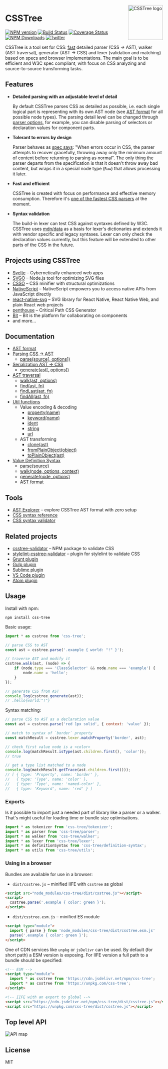 <img align="right" width="111" height="111"
     alt="CSSTree logo"
     src="https://cloud.githubusercontent.com/assets/270491/19243723/6f9136c6-8f21-11e6-82ac-eeeee4c6c452.png"/>

# CSSTree

[![NPM version](https://img.shields.io/npm/v/css-tree.svg)](https://www.npmjs.com/package/css-tree)
[![Build Status](https://github.com/csstree/csstree/actions/workflows/build.yml/badge.svg)](https://github.com/csstree/csstree/actions/workflows/build.yml)
[![Coverage Status](https://coveralls.io/repos/github/csstree/csstree/badge.svg?branch=master)](https://coveralls.io/github/csstree/csstree?branch=master)
[![NPM Downloads](https://img.shields.io/npm/dm/css-tree.svg)](https://www.npmjs.com/package/css-tree)
[![Twitter](https://img.shields.io/badge/Twitter-@csstree-blue.svg)](https://twitter.com/csstree)

CSSTree is a tool set for CSS: [fast](https://github.com/postcss/benchmark) detailed parser (CSS → AST), walker (AST traversal), generator (AST → CSS) and lexer (validation and matching) based on specs and browser implementations. The main goal is to be efficient and W3C spec compliant, with focus on CSS analyzing and source-to-source transforming tasks.

## Features

- **Detailed parsing with an adjustable level of detail**

  By default CSSTree parses CSS as detailed as possible, i.e. each single logical part is representing with its own AST node (see [AST format](docs/ast.md) for all possible node types). The parsing detail level can be changed through [parser options](docs/parsing.md#parsesource-options), for example, you can disable parsing of selectors or declaration values for component parts.

- **Tolerant to errors by design**

  Parser behaves as [spec says](https://www.w3.org/TR/css-syntax-3/#error-handling): "When errors occur in CSS, the parser attempts to recover gracefully, throwing away only the minimum amount of content before returning to parsing as normal". The only thing the parser departs from the specification is that it doesn't throw away bad content, but wraps it in a special node type (`Raw`) that allows processing it later.

- **Fast and efficient**

  CSSTree is created with focus on performance and effective memory consumption. Therefore it's [one of the fastest CSS parsers](https://github.com/postcss/benchmark) at the moment.

- **Syntax validation**

  The build-in lexer can test CSS against syntaxes defined by W3C. CSSTree uses [mdn/data](https://github.com/mdn/data/) as a basis for lexer's dictionaries and extends it with vendor specific and legacy syntaxes. Lexer can only check the declaration values currently, but this feature will be extended to other parts of the CSS in the future.

## Projects using CSSTree

- [Svelte](https://github.com/sveltejs/svelte) – Cybernetically enhanced web apps
- [SVGO](https://github.com/svg/svgo) – Node.js tool for optimizing SVG files
- [CSSO](https://github.com/css/csso) – CSS minifier with structural optimizations
- [NativeScript](https://github.com/NativeScript/NativeScript) – NativeScript empowers you to access native APIs from JavaScript directly
- [react-native-svg](https://github.com/react-native-svg/react-native-svg) – SVG library for React Native, React Native Web, and plain React web projects
- [penthouse](https://github.com/pocketjoso/penthouse) – Critical Path CSS Generator
- [Bit](https://github.com/teambit/bit) – Bit is the platform for collaborating on components
- and more...

## Documentation

- [AST format](docs/ast.md)
- [Parsing CSS → AST](docs/parsing.md)
  - [parse(source[, options])](docs/parsing.md#parsesource-options)
- [Serialization AST → CSS](docs/generate.md)
  - [generate(ast[, options])](docs/generate.md#generateast-options)
- [AST traversal](docs/traversal.md)
  - [walk(ast, options)](docs/traversal.md#walkast-options)
  - [find(ast, fn)](docs/traversal.md#findast-fn)
  - [findLast(ast, fn)](docs/traversal.md#findlastast-fn)
  - [findAll(ast, fn)](docs/traversal.md#findallast-fn)
- [Util functions](docs/utils.md)
  - Value encoding & decoding
    - [property(name)](docs/utils.md#propertyname)
    - [keyword(name)](docs/utils.md#keywordname)
    - [ident](docs/utils.md#ident)
    - [string](docs/utils.md#string)
    - [url](docs/utils.md#url)
  - AST transforming
    - [clone(ast)](docs/utils.md#cloneast)
    - [fromPlainObject(object)](docs/utils.md#fromplainobjectobject)
    - [toPlainObject(ast)](docs/utils.md#toplainobjectast)
- [Value Definition Syntax](docs/definition-syntax.md)
  - [parse(source)](docs/definition-syntax.md#parsesource)
  - [walk(node, options, context)](docs/definition-syntax.md#walknode-options-context)
  - [generate(node, options)](docs/definition-syntax.md#generatenode-options)
  - [AST format](docs/definition-syntax.md#ast-format)

## Tools

* [AST Explorer](https://astexplorer.net/#/gist/244e2fb4da940df52bf0f4b94277db44/e79aff44611020b22cfd9708f3a99ce09b7d67a8) – explore CSSTree AST format with zero setup
* [CSS syntax reference](https://csstree.github.io/docs/syntax.html)
* [CSS syntax validator](https://csstree.github.io/docs/validator.html)

## Related projects

* [csstree-validator](https://github.com/csstree/validator) – NPM package to validate CSS
* [stylelint-csstree-validator](https://github.com/csstree/stylelint-validator) – plugin for stylelint to validate CSS
* [Grunt plugin](https://github.com/sergejmueller/grunt-csstree-validator)
* [Gulp plugin](https://github.com/csstree/gulp-csstree)
* [Sublime plugin](https://github.com/csstree/SublimeLinter-contrib-csstree)
* [VS Code plugin](https://github.com/csstree/vscode-plugin)
* [Atom plugin](https://github.com/csstree/atom-plugin)

## Usage

Install with npm:

```
npm install css-tree
```

Basic usage:

```js
import * as csstree from 'css-tree';

// parse CSS to AST
const ast = csstree.parse('.example { world: "!" }');

// traverse AST and modify it
csstree.walk(ast, (node) => {
    if (node.type === 'ClassSelector' && node.name === 'example') {
        node.name = 'hello';
    }
});

// generate CSS from AST
console.log(csstree.generate(ast));
// .hello{world:"!"}
```

Syntax matching:

```js
// parse CSS to AST as a declaration value
const ast = csstree.parse('red 1px solid', { context: 'value' });

// match to syntax of `border` property
const matchResult = csstree.lexer.matchProperty('border', ast);

// check first value node is a <color>
console.log(matchResult.isType(ast.children.first(), 'color'));
// true

// get a type list matched to a node
console.log(matchResult.getTrace(ast.children.first()));
// [ { type: 'Property', name: 'border' },
//   { type: 'Type', name: 'color' },
//   { type: 'Type', name: 'named-color' },
//   { type: 'Keyword', name: 'red' } ]
```

### Exports

Is it possible to import just a needed part of library like a parser or a walker. That's might useful for loading time or bundle size optimisations. 

```js
import * as tokenizer from 'css-tree/tokenizer';
import * as parser from 'css-tree/parser';
import * as walker from 'css-tree/walker';
import * as lexer from 'css-tree/lexer';
import * as definitionSyntax from 'css-tree/definition-syntax';
import * as utils from 'css-tree/utils';
```

### Using in a browser

Bundles are available for use in a browser:

- `dist/csstree.js` – minified IIFE with `csstree` as global
```html
<script src="node_modules/css-tree/dist/csstree.js"></script>
<script>
  csstree.parse('.example { color: green }');
</script>
```

- `dist/csstree.esm.js` – minified ES module
```html
<script type="module">
  import { parse } from 'node_modules/css-tree/dist/csstree.esm.js'
  parse('.example { color: green }');
</script>
```

One of CDN services like `unpkg` or `jsDelivr` can be used. By default (for short path) a ESM version is exposing. For IIFE version a full path to a bundle should be specified:

```html
<!-- ESM -->
<script type="module">
  import * as csstree from 'https://cdn.jsdelivr.net/npm/css-tree';
  import * as csstree from 'https://unpkg.com/css-tree';
</script>

<!-- IIFE with an export to global -->
<script src="https://cdn.jsdelivr.net/npm/css-tree/dist/csstree.js"></script>
<script src="https://unpkg.com/css-tree/dist/csstree.js"></script>
```

## Top level API

![API map](https://cdn.rawgit.com/csstree/csstree/aaf327e/docs/api-map.svg)

## License

MIT
